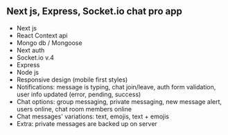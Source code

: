 ## Next js, Express, Socket.io chat pro app

- Next js
- React Context api
- Mongo db / Mongoose
- Next auth
- Socket.io v.4
- Express
- Node js
- Responsive design (mobile first styles)
- Notifications: message is typing, chat join/leave, auth form validation, user info updated (error, pending, success)
- Chat options: group messaging, private messaging, new message alert, users online, chat room members online
- Chat messages' variations: text, emojis, text + emojis
- Extra: private messages are backed up on server

<br />

<!-- ## _Previews_

| Join room screen | Chat screen | Private chat screen |
| ------ | ------ | ------ |
| <img src="https://github.com/vhludnev/socketio-chat-pro/blob/main/previews/joinroom.png" width="200" alt="join room screen" /> | <img src="https://github.com/vhludnev/socketio-chat-pro/blob/main/previews/chatscreen.png" width="200" alt="chat screen" /> | <img src="https://github.com/vhludnev/socketio-chat-pro/blob/main/previews/privatechat.png" width="200" alt="private chat screen" /> |

<br/><br/>

| Mobile chat screen | Mobile chat screen menu |
| ------ | ------ |
| <img src="https://github.com/vhludnev/socketio-chat-pro/blob/main/previews/mobile1a.png" width="200" alt="mobile chat screen" /> | <img src="https://github.com/vhludnev/socketio-chat-pro/blob/main/previews/mobile2.png" width="200" alt="mobile chat screen menu" /> | -->

